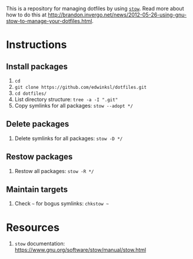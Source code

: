 This is a repository for managing dotfiles by using [`stow`](https://www.gnu.org/software/stow/). Read more about how to do this at http://brandon.invergo.net/news/2012-05-26-using-gnu-stow-to-manage-your-dotfiles.html.

# Instructions

## Install packages

1. `cd`
2. `git clone https://github.com/edwinksl/dotfiles.git`
3. `cd dotfiles/`
4. List directory structure: `tree -a -I ".git"`
5. Copy symlinks for all packages: `stow --adopt */`

## Delete packages

1. Delete symlinks for all packages: `stow -D */`

## Restow packages

1. Restow all packages: `stow -R */`

## Maintain targets

1. Check `~` for bogus symlinks: `chkstow ~`

# Resources
1. `stow` documentation: https://www.gnu.org/software/stow/manual/stow.html
